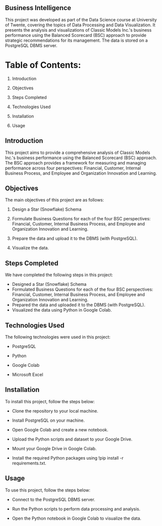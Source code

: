 ## Business Intelligence
This project was developed as part of the Data Science course at University of Twente, covering the topics of Data Processing and Data Visualization. It presents the analysis and visualizations of Classic Models Inc.'s business performance using the Balanced Scorecard (BSC) approach to provide strategic recommendations for its management. The data is stored on a PostgreSQL DBMS server.

# Table of Contents:
1. Introduction

2. Objectives

3. Steps Completed

4. Technologies Used

5. Installation

6. Usage

## Introduction
This project aims to provide a comprehensive analysis of Classic Models Inc.'s business performance using the Balanced Scorecard (BSC) approach. The BSC approach provides a framework for measuring and managing performance across four perspectives: Financial, Customer, Internal Business Process, and Employee and Organization Innovation and Learning.

## Objectives
The main objectives of this project are as follows:

1. Design a Star (Snowflake) Schema

2. Formulate Business Questions for each of the four BSC perspectives: Financial, Customer, Internal Business Process, and Employee and Organization Innovation and Learning.

3. Prepare the data and upload it to the DBMS (with PostgreSQL).

4. Visualize the data.

## Steps Completed
We have completed the following steps in this project:

- Designed a Star (Snowflake) Schema
- Formulated Business Questions for each of the four BSC perspectives: Financial, Customer, Internal Business Process, and Employee and Organization Innovation and Learning.
- Prepared the data and uploaded it to the DBMS (with PostgreSQL).
- Visualized the data using Python in Google Colab.
## Technologies Used
The following technologies were used in this project:

- PostgreSQL

- Python

- Google Colab

- Microsoft Excel

## Installation

To install this project, follow the steps below:

- Clone the repository to your local machine.

- Install PostgreSQL on your machine.

- Open Google Colab and create a new notebook.

- Upload the Python scripts and dataset to your Google Drive.

- Mount your Google Drive in Google Colab.

- Install the required Python packages using !pip install -r requirements.txt.
## Usage
To use this project, follow the steps below:

- Connect to the PostgreSQL DBMS server.

- Run the Python scripts to perform data processing and analysis.

- Open the Python notebook in Google Colab to visualize the data.
